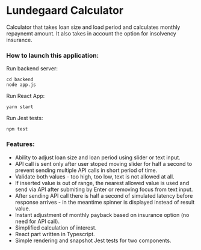 # Lundegaard Calculator
Calculator that takes loan size and load period and calculates monthly repaynemt amount. It also takes in account the option for insolvency insurance.

### How to launch this application:


Run backend server:

    cd backend
    node app.js


Run React App:

    yarn start

Run Jest tests:
    
    npm test


### Features:
- Ability to adjust loan size and loan period using slider or text input.
- API call is sent only after user stoped moving slider for half a second to prevent sending multiple API calls in short period of time.
- Validate both values - too high, too low, text is not allowed at all.
- If inserted value is out of range, the nearest allowed value is used and send via API after submiting by Enter or removing focus from text input.
- After sending API call there is half a second of simulated latency before response arrives - in the meantime spinner is displayed instead of result value.
- Instant adjustment of monthly payback based on insurance option (no need for API call).
- Simplified calculation of interest.
- React part written in Typescript.
- Simple rendering and snapshot Jest tests for two components.
